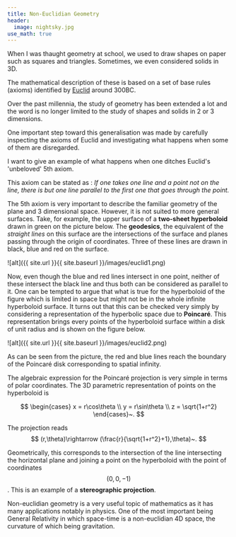 ```yaml
---
title: Non-Euclidian Geometry
header:
  image: nightsky.jpg
use_math: true
---
```


When I was thaught geometry at school, we used to draw shapes on paper such as squares and triangles. Sometimes, we even considered solids in 3D.

The mathematical description of these is based on a set of base rules (axioms) identified by [Euclid](https://en.wikipedia.org/wiki/Euclid) around 300BC.

Over the past millennia, the study of geometry has been extended a lot and the word is no longer limited to the study of shapes and solids in 2 or 3 dimensions.

One important step toward this generalisation was made by carefully inspecting the axioms of Euclid and investigating what happens when some of them are disregarded.

I want to give an example of what happens when one ditches Euclid's 'unbeloved' 5th axiom.

This axiom can be stated as : *If one takes one line and a point not on the line, there is but one line parallel to the first one that goes through the point.*

The 5th axiom is very important to describe the familiar geometry of the plane and 3 dimensional space. However, it is not suited to more general surfaces. Take, for example, the upper surface of a **two-sheet hyperboloid** drawn in green on the picture below. The **geodesics**, the equivalent of the *straight lines* on this surface are the intersections of the surface and planes passing through the origin of coordinates. Three of these lines are drawn in black, blue and red on the surface.

![alt]({{ site.url }}{{ site.baseurl }}/images/euclid1.png)

Now, even though the blue and red lines intersect in one point, neither of these intersect the black line and thus both can be considered as parallel to it. One can be tempted to argue that what is true for the hyperboloid of the figure which is limited in space but might not be in the whole infinite hyperboloid surface. It turns out that this can be checked very simply by considering a representation of the hyperbolic space due to **Poincaré**. This representation brings every points of the hyperboloid surface within a disk of unit radius and is shown on the figure below.

![alt]({{ site.url }}{{ site.baseurl }}/images/euclid2.png)

As can be seen from the picture, the red and blue lines reach the boundary of the Poincaré disk corresponding to spatial infinity.

The algebraic expression for the Poincaré projection is very simple in terms of polar coordinates. The 3D parametric representation of points on the hyperboloid is

$$
\begin{cases}
x = r\cos\theta \\
y = r\sin\theta \\
z = \sqrt{1+r^2}
\end{cases}~.  
$$

The projection reads
$$
(r,\theta)\rightarrow (\frac{r}{\sqrt{1+r^2}+1},\theta)~.
$$

Geometrically, this corresponds to the intersection of the line intersecting the horizontal plane and joining a point on the hyperboloid with the point of coordinates $$(0,0,-1)$$. This is an example of a **stereographic projection**.

Non-euclidian geometry is a very useful topic of mathematics as it has many applications notably in physics. One of the most important being General Relativity in which space-time is a non-euclidian 4D space, the curvature of which being gravitation.
